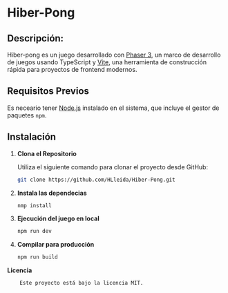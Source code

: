 # Hiber-Pong

## Descripción:

Hiber-pong es un juego desarrollado con [Phaser 3](https://phaser.io/phaser3), un marco de desarrollo de juegos usando TypeScript y [Vite](https://vitejs.dev/), una herramienta de construcción rápida para proyectos de frontend modernos.

## Requisitos Previos

Es neceario tener [Node.js](https://nodejs.org/es/) instalado en el sistema, que incluye el gestor de paquetes `npm`.

## Instalación

1. **Clona el Repositorio**

   Utiliza el siguiente comando para clonar el proyecto desde GitHub:

   ```bash
   git clone https://github.com/HLleida/Hiber-Pong.git

2. **Instala las dependecias**

    ```bash
    nmp install

3. **Ejecución del juego en local**
 
    ```bash
    npm run dev

4. **Compilar para producción**

    ```bash
    npm run build

**Licencia**

        Este proyecto está bajo la licencia MIT.

